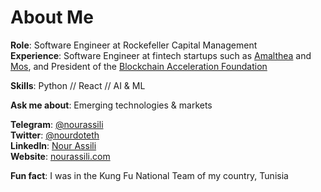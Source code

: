 # About Me

**Role**: Software Engineer at Rockefeller Capital Management  
**Experience**: Software Engineer at fintech startups such as [Amalthea](https://amaltheafs.com/) and [Mos](https://mos.com/), and President of the [Blockchain Acceleration Foundation ](https://www.blockchainacceleration.org/) 

**Skills**: Python // React // AI & ML

**Ask me about**: Emerging technologies & markets

**Telegram**: [@nourassili](https://t.me/nourassili)  
**Twitter**: [@nourdoteth](https://twitter.com/nourdoteth)  
**LinkedIn**: [Nour Assili](https://www.linkedin.com/in/nour-assili-058916149/)  
**Website**: [nourassili.com](https://nourassili.com)  

**Fun fact**: I was in the Kung Fu National Team of my country, Tunisia
